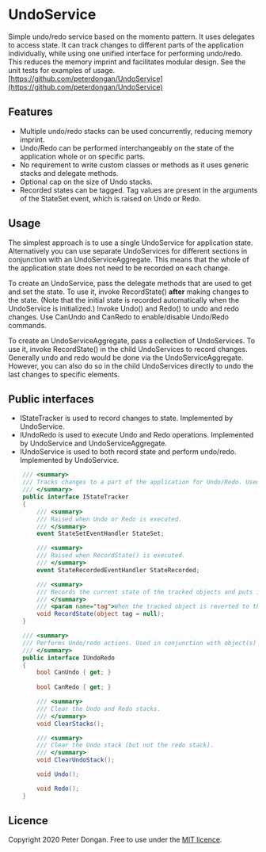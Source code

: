# UndoService
Simple undo/redo service based on the momento pattern. It uses delegates to access state. It can track changes to different parts of the application individually, while using one unified interface for performing undo/redo. This reduces the memory imprint and facilitates modular design. See the unit tests for examples of usage. [https://github.com/peterdongan/UndoService](https://github.com/peterdongan/UndoService)

## Features
* Multiple undo/redo stacks can be used concurrently, reducing memory imprint.
* Undo/Redo can be performed interchangeably on the state of the application whole or on specific parts.
* No requirement to write custom classes or methods as it uses generic stacks and delegate methods.
* Optional cap on the size of Undo stacks.
* Recorded states can be tagged. Tag values are present in the arguments of the StateSet event, which is raised on Undo or Redo.

## Usage
The simplest approach is to use a single UndoService for application state. Alternatively you can use separate UndoServices for different sections in conjunction with an UndoServiceAggregate. This means that the whole of the application state does not need to be recorded on each change.

To create an UndoService, pass the delegate methods that are used to get and set the state. To use it, invoke RecordState() **after** making changes to the state. (Note that the initial state is recorded automatically when the UndoService is initialized.) Invoke Undo() and Redo() to undo and redo changes. Use CanUndo and CanRedo to enable/disable Undo/Redo commands.

To create an UndoServiceAggregate, pass a collection of UndoServices. To use it, invoke RecordState() in the child UndoServices to record changes. Generally undo and redo would be done via the UndoServiceAggregate. However, you can also do so in the child UndoServices directly to undo the last changes to specific elements.

## Public interfaces
* IStateTracker is used to record changes to state. Implemented by UndoService.
* IUndoRedo is used to execute Undo and Redo operations. Implemented by UndoService and UndoServiceAggregate.
* IUndoService is used to both record state and perform undo/redo. Implemented by UndoService.

```csharp
    /// <summary>
    /// Tracks changes to a part of the application for Undo/Redo. Used in conjunction with IUndoRedo
    /// </summary>
    public interface IStateTracker
    {
        /// <summary>
        /// Raised when Undo or Redo is executed.
        /// </summary>
        event StateSetEventHandler StateSet;

        /// <summary>
        /// Raised when RecordState() is executed.
        /// </summary>
        event StateRecordedEventHandler StateRecorded;

        /// <summary>
        /// Records the current state of the tracked objects and puts it on the undo stack
        /// </summary>
        /// <param name="tag">When the tracked object is reverted to this state, a StateSet event will be thrown with this as a property in its arguments. </param>
        void RecordState(object tag = null);
    }
```

```csharp
    /// <summary>
    /// Performs Undo/redo actions. Used in conjunction with object(s) that implement IStateTracker
    /// </summary>
    public interface IUndoRedo
    {
        bool CanUndo { get; }
        
        bool CanRedo { get; }

        /// <summary>
        /// Clear the Undo and Redo stacks.
        /// </summary>
        void ClearStacks();

        /// <summary>
        /// Clear the Undo stack (but not the redo stack).
        /// </summary>
        void ClearUndoStack();

        void Undo();

        void Redo();
    }
```

## Licence

Copyright 2020 Peter Dongan. Free to use under the [MIT licence](https://licenses.nuget.org/MIT).

